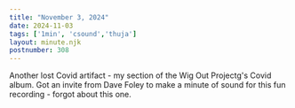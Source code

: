 ```yaml
---
title: "November 3, 2024"
date: 2024-11-03
tags: ['1min', 'csound','thuja']
layout: minute.njk
postnumber: 308
---
```

Another lost Covid artifact - my section of the Wig Out Projectg's Covid album. Got an invite from Dave Foley to make a minute of sound for this fun recording - forgot about this one. 